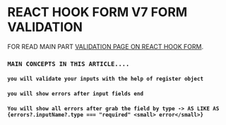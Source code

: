 # REACT HOOK FORM V7 FORM VALIDATION

FOR READ MAIN PART [VALIDATION PAGE ON REACT HOOK FORM](https://react-hook-form.com/get-started/#Applyvalidation).

### `MAIN CONCEPTS IN THIS ARTICLE....`

#### `you will validate your inputs with the help of register object`

#### `you will show errors after input fields end`

#### `You will show all errors after grab the field by type -> AS LIKE AS {errors?.inputName?.type === "required" <small> error</small>}`
